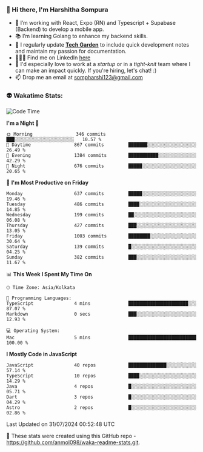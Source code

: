 ### 👋 Hi there, I'm Harshitha Sompura

- 🔧 I’m working with React, Expo (RN) and Typescript + Supabase (Backend) to develop a mobile app.
- 📚 I’m learning Golang to enhance my backend skills.
- 🌾 I regularly update **<u>[Tech Garden](https://tech-garden-hs.vercel.app/)</u>** to include quick development notes and maintain my passion for documentation.
- 👩🏻‍💻 Find me on LinkedIn <u>[here](https://www.linkedin.com/in/harshithasompura/)</u>
- 🐣 I'd especially love to work at a _startup_ or in a _tight-knit_ team where I can make an impact quickly. If you're hiring, let's chat! :)
- 📫 Drop me an email at [sompharshi123@gmail.com](mailto:sompharshi123@gmail.com)

### 👽 Wakatime Stats:
<!--START_SECTION:waka-->
![Code Time](http://img.shields.io/badge/Code%20Time-91%20hrs%2025%20mins-blue)

**I'm a Night 🦉** 

```text
🌞 Morning                346 commits         ███░░░░░░░░░░░░░░░░░░░░░░   10.57 % 
🌆 Daytime                867 commits         ███████░░░░░░░░░░░░░░░░░░   26.49 % 
🌃 Evening                1384 commits        ███████████░░░░░░░░░░░░░░   42.29 % 
🌙 Night                  676 commits         █████░░░░░░░░░░░░░░░░░░░░   20.65 % 
```
📅 **I'm Most Productive on Friday** 

```text
Monday                   637 commits         █████░░░░░░░░░░░░░░░░░░░░   19.46 % 
Tuesday                  486 commits         ████░░░░░░░░░░░░░░░░░░░░░   14.85 % 
Wednesday                199 commits         ██░░░░░░░░░░░░░░░░░░░░░░░   06.08 % 
Thursday                 427 commits         ███░░░░░░░░░░░░░░░░░░░░░░   13.05 % 
Friday                   1003 commits        ████████░░░░░░░░░░░░░░░░░   30.64 % 
Saturday                 139 commits         █░░░░░░░░░░░░░░░░░░░░░░░░   04.25 % 
Sunday                   382 commits         ███░░░░░░░░░░░░░░░░░░░░░░   11.67 % 
```


📊 **This Week I Spent My Time On** 

```text
🕑︎ Time Zone: Asia/Kolkata

💬 Programming Languages: 
TypeScript               4 mins              ██████████████████████░░░   87.07 % 
Markdown                 0 secs              ███░░░░░░░░░░░░░░░░░░░░░░   12.93 % 

💻 Operating System: 
Mac                      5 mins              █████████████████████████   100.00 % 
```

**I Mostly Code in JavaScript** 

```text
JavaScript               40 repos            ██████████████░░░░░░░░░░░   57.14 % 
TypeScript               10 repos            ████░░░░░░░░░░░░░░░░░░░░░   14.29 % 
Java                     4 repos             █░░░░░░░░░░░░░░░░░░░░░░░░   05.71 % 
Dart                     3 repos             █░░░░░░░░░░░░░░░░░░░░░░░░   04.29 % 
Astro                    2 repos             █░░░░░░░░░░░░░░░░░░░░░░░░   02.86 % 
```




 Last Updated on 31/07/2024 00:52:48 UTC
<!--END_SECTION:waka-->

👀 These stats were created using this GitHub repo - https://github.com/anmol098/waka-readme-stats.git. 
